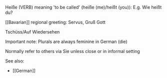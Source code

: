 Heiße (VERB) meaning 'to be called' (heiße (me)/heißt (you)):
	E.g. Wie heißt du?

[[Bavarian]] regional greeting: Servus, Gruß Gott

Tschüss/Auf Wiedersehen

Important note: Plurals are always feminine in German (die)

Normally refer to others via Sie unless close or in informal setting

See also:
- [[German]]


